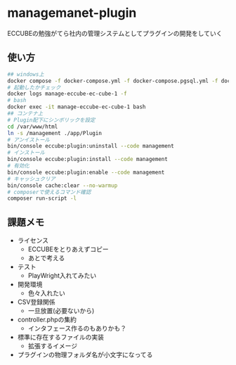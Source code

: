 # managemanet-plugin

ECCUBEの勉強がてら社内の管理システムとしてプラグインの開発をしていく

## 使い方

```sh
## windows上
docker compose -f docker-compose.yml -f docker-compose.pgsql.yml -f docker-compose.dev.yml -p manage-eccube up -d
# 起動したかチェック
docker logs manage-eccube-ec-cube-1 -f
# bash
docker exec -it manage-eccube-ec-cube-1 bash
## コンテナ上
# Plugin配下にシンボリックを設定
cd /var/www/html
ln -s /management ./app/Plugin
# アンイストール
bin/console eccube:plugin:uninstall --code management
# インストール
bin/console eccube:plugin:install --code management
# 有効化
bin/console eccube:plugin:enable --code management
# キャッシュクリア
bin/console cache:clear --no-warmup
# composerで使えるコマンド確認
composer run-script -l
```

## 課題メモ

* ライセンス
  * ECCUBEをとりあえずコピー
  * あとで考える
* テスト
  * PlayWright入れてみたい
* 開発環境
  * 色々入れたい
* CSV登録関係
  * 一旦放置(必要ないから)
* controller.phpの集約
  * インタフェース作るのもありかも？
* 標準に存在するファイルの実装
  * 拡張するイメージ
* プラグインの物理フォルダ名が小文字になってる
